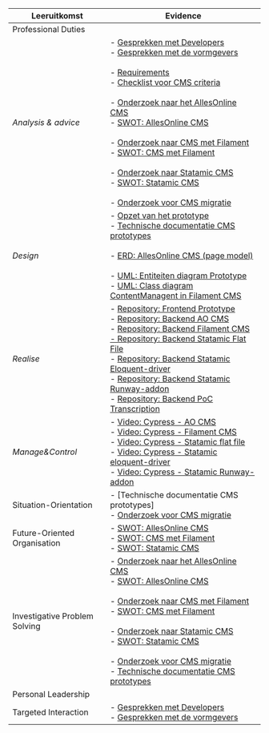 

| Leeruitkomst                  | Evidence                                                                                                                                                                                                                                                                                                                                                                                                                                                                                                                                                                                                                                                                                                                                                                                                                                                                  |
| ----------------------------- | ------------------------------------------------------------------------------------------------------------------------------------------------------------------------------------------------------------------------------------------------------------------------------------------------------------------------------------------------------------------------------------------------------------------------------------------------------------------------------------------------------------------------------------------------------------------------------------------------------------------------------------------------------------------------------------------------------------------------------------------------------------------------------------------------------------------------------------------------------------------------- |
| Professional Duties           |                                                                                                                                                                                                                                                                                                                                                                                                                                                                                                                                                                                                                                                                                                                                                                                                                                                                           |
| *Analysis & advice*           | - [Gesprekken met Developers](../AnalyseAdvies/GesprekkenEnErvaringenMetDevelopers.md)<br>- [Gesprekken met de vormgevers](../AnalyseAdvies/GesprekMetDeVormgevers.md)<br><br>- [Requirements](../AnalyseAdvies/Requirements.md)<br>- [Checklist voor CMS criteria](../AnalyseAdvies/ChecklistVoorCMSCriteria)<br><br>- [Onderzoek naar het AllesOnline CMS](../AnalyseAdvies/OnderzoekNaarHetAOCms.md)<br>- [SWOT: AllesOnline CMS](../AnalyseAdvies/SwotAOCms.md)<br><br>- [Onderzoek naar CMS met Filament](../AnalyseAdvies/OnderzoekNaarFilament.md)<br>- [SWOT: CMS met Filament](../AnalyseAdvies/SwotFilamentCms.md)<br><br>- [Onderzoek naar Statamic CMS](../AnalyseAdvies/OnderzoekNaarStatamicCMS.md)<br>- [SWOT: Statamic CMS](../AnalyseAdvies/SwotStatamicCms.md)<br><br>- [Onderzoek voor CMS migratie](../AnalyseAdvies/OnderzoekVoorCmsMigratie.md)<br> |
| *Design*                      | - [Opzet van het prototype](../DesignRealisatie/OpzetVanDePrototypes.md)<br>- [Technische documentatie CMS prototypes](../DesignRealisatie/TechnischeDocumentatieCmsPrototypes.md)<br><br>- [ERD: AllesOnline CMS (page model)](../Bijlagen/ErdAoCmsPageModel.md)<br><br>- [UML: Entiteiten diagram Prototype](../Bijlagen/UmlEntiteitenDiagramPrototype.md)<br>- [UML: Class diagram ContentManagent in Filament CMS](../Bijlagen/UmlEntiteitenDiagramContentManagementFilament.md)<br>                                                                                                                                                                                                                                                                                                                                                                                                                                                                                                                                                                                                                                     |
| *Realise*                     | - [Repository: Frontend Prototype](https://github.com/Quitzchell/graduation-frontend)<br>- [Repository: Backend AO CMS](https://github.com/Quitzchell/graduation-ao-cms/)<br>- [Repository: Backend Filament CMS<br>- Repository: Backend Statamic Flat File]()<br>- [Repository: Backend Statamic Eloquent-driver]()<br>- [Repository: Backend Statamic Runway-addon]()<br>- [Repository: Backend PoC Transcription](https://github.com/Quitzchell/poc-transcription)                                                                                                                                                                                                                                                                                                                                                                                                                                                                   |
| *Manage&Control*              | - [Video: Cypress - AO CMS](../Bijlagen/CypressTestsAOCms.md)<br>- [Video: Cypress - Filament CMS](../Bijlagen/CypressTestsFilamentCms.md)<br>- [Video: Cypress - Statamic flat file](../Bijlagen/CypressTestsStatamicFlatFileCms.md)<br>- [Video: Cypress - Statamic eloquent-driver](../Bijlagen/CypressTestsStatamicEloquentDriverCms.md)<br>- [Video: Cypress - Statamic Runway-addon](../Bijlagen/CypressTestsStatamicRunwayCms.md)                                                                                                                                                                                                                                                                                                                                                                                                                                                                                                                                                                                                                              |
| Situation-Orientation         | - [Technische documentatie CMS prototypes]<br>- [Onderzoek voor CMS migratie](../AnalyseAdvies/OnderzoekVoorCmsMigratie.md)<br>                                                                                                                                                                                                                                                                                                                                                                                                                                                                                                                                                                                                                                                                                                                                           |
| Future-Oriented Organisation  | - [SWOT: AllesOnline CMS](../AnalyseAdvies/SwotAOCms.md)<br>- [SWOT: CMS met Filament](../AnalyseAdvies/SwotFilamentCms.md)<br>- [SWOT: Statamic CMS](../AnalyseAdvies/SwotStatamicCms.md)                                                                                                                                                                                                                                                                                                                                                                                                                                                                                                                                                                                                                                                                                |
| Investigative Problem Solving | - [Onderzoek naar het AllesOnline CMS](../AnalyseAdvies/OnderzoekNaarHetAOCms.md)<br>- [SWOT: AllesOnline CMS](../AnalyseAdvies/SwotAOCms.md)<br><br>- [Onderzoek naar CMS met Filament](../AnalyseAdvies/OnderzoekNaarFilament.md)<br>- [SWOT: CMS met Filament](../AnalyseAdvies/SwotFilamentCms.md)<br><br>- [Onderzoek naar Statamic CMS](../AnalyseAdvies/OnderzoekNaarStatamicCMS.md)<br>- [SWOT: Statamic CMS](../AnalyseAdvies/SwotStatamicCms.md)<br><br>- [Onderzoek voor CMS migratie](../AnalyseAdvies/OnderzoekVoorCmsMigratie.md)<br>- [Technische documentatie CMS prototypes](../DesignRealisatie/TechnischeDocumentatieCmsPrototypes.md)                                                                                                                                                                                                                                                                             |
| Personal Leadership           |                                                                                                                                                                                                                                                                                                                                                                                                                                                                                                                                                                                                                                                                                                                                                                                                                                                                           |
| Targeted Interaction          | - [Gesprekken met Developers](../AnalyseAdvies/GesprekkenEnErvaringenMetDevelopers.md)<br>- [Gesprekken met de vormgevers](../AnalyseAdvies/GesprekMetDeVormgevers.md)                                                                                                                                                                                                                                                                                                                                                                                                                                                                                                                                                                                                                                                                                                    |
